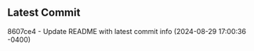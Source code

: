 
## Latest Commit
8607ce4 - Update README with latest commit info (2024-08-29 17:00:36 -0400) <Yunxi-Zhou>
